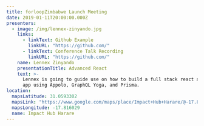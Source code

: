 ```yaml
---
title: forloopZimbabwe Launch Meeting
date: 2019-01-11T20:00:00.000Z
presenters:
  - image: /img/lennex-zinyando.jpg
    links:
      - linkText: Github Example
        linkURL: "https://github.com/"
      - linkText: Conference Talk Recording
        linkURL: "https://github.com/"
    name: Lennex Zinyando
    presentationTitle: Advanced React
    text: >-
      Lennex is going to guide use on how to build a full stack react and graphql
      app using Appolo, GraphQL Yoga, and Prisma.
location:
  mapsLatitude: 31.0593302
  mapsLink: "https://www.google.com/maps/place/Impact+Hub+Harare/@-17.8160259,31.0264993,13z/data=!4m17!1m11!4m10!1m3!2m2!1d31.0615182!2d-17.8160259!1m5!1m1!1s0x1931a52148bc6d95:0xf5ea36410256962d!2m2!1d31.0615189!2d-17.816029!3m4!1s0x1931a52148bc6d95:0xf5ea36410256962d!8m2!3d-17.816029!4d31.0615189"
  mapsLongitude: -17.816029
  name: Impact Hub Harare
---
```

